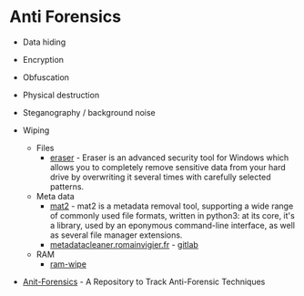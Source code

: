 # Anti Forensics

- Data hiding
- Encryption
- Obfuscation
- Physical destruction
- Steganography / background noise
- Wiping
  - Files
    - [eraser](https://eraser.heidi.ie/) - Eraser is an advanced security tool for Windows which allows you to completely remove sensitive data from your hard drive by overwriting it several times with carefully selected patterns. 
  - Meta data
    - [mat2](https://0xacab.org/jvoisin/mat2) - mat2 is a metadata removal tool, supporting a wide range of commonly used file formats, written in python3: at its core, it's a library, used by an eponymous command-line interface, as well as several file manager extensions. 
    - [metadatacleaner.romainvigier.fr](https://metadatacleaner.romainvigier.fr/) - [gitlab](https://gitlab.com/rmnvgr/metadata-cleaner/)
  - RAM
    - [ram-wipe](https://www.kicksecure.com/wiki/Ram-wipe)

- [Anit-Forensics](https://github.com/ashemery/Anit-Forensics) - A Repository to Track Anti-Forensic Techniques
